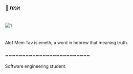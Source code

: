### 🌅 אמת 
#
![1](https://lh3.googleusercontent.com/pw/AM-JKLVpgzv_VFrgzsOZ9kJ_crvpxWZVafTMF5ZdtsoTxer3D-7fikSvTqQhQhOZ5NgUP8pEnnQIfR_t5Pdf7th2Vm2ZH398gmcym95OYzdBBdhy5-E9juxxZP9wDevdXdVwC_wZgRYxY495jvNZcmTaRb_8bg=w1176-h661-no?authuser=0n)
#
Alef Mem Tav is emeth, a word in hebrew that meaning truth.
### ~~~~~~~~~~~~~~~~~~~~~~~~~
Software engineering student.
